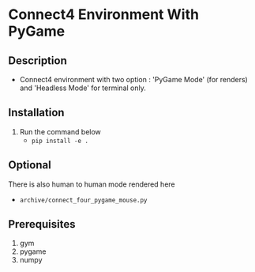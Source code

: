 # Connect4 Environment With PyGame

## Description
- Connect4 environment with two option : 'PyGame Mode' (for renders) and 'Headless Mode' for terminal only.

## Installation
1. Run the command below
   - ``` pip install -e . ```

## Optional
There is also human to human mode rendered here 
- ```archive/connect_four_pygame_mouse.py``` 

## Prerequisites
   1. gym
   2. pygame 
   3. numpy
